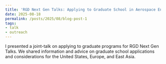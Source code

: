 ```yaml
---
title: 'RGD Next Gen Talks: Applying to Graduate School in Aerospace Engineering'
date: 2025-08-18
permalink: /posts/2025/08/blog-post-1
tags: 
- talk
- outreach
---
```


I presented a joint-talk on applying to graduate programs for RGD Next Gen Talks. We shared information and advice on graduate school applications and considerations for the United States, Europe, and East Asia. 
